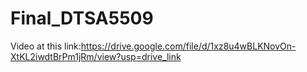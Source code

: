 # Final_DTSA5509
Video at this link:https://drive.google.com/file/d/1xz8u4wBLKNovOn-XtKL2iwdtBrPm1jRm/view?usp=drive_link
